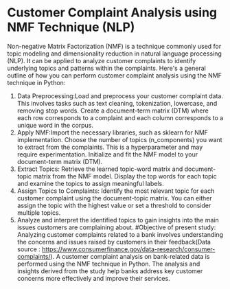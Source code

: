 # Customer Complaint Analysis using NMF Technique (NLP)
Non-negative Matrix Factorization (NMF) is a technique commonly used for topic modeling and dimensionality reduction in natural language processing (NLP). It can be applied to analyze customer complaints to identify underlying topics and patterns within the complaints. Here's a general outline of how you can perform customer complaint analysis using the NMF technique in Python:
1. Data Preprocessing:Load and preprocess your customer complaint data. This involves tasks such as text cleaning, tokenization, lowercase, and removing stop words.
Create a document-term matrix (DTM) where each row corresponds to a complaint and each column corresponds to a unique word in the corpus.
2. Apply NMF:Import the necessary libraries, such as sklearn for NMF implementation. Choose the number of topics (n_components) you want to extract from the complaints. This is a hyperparameter and may require experimentation. Initialize and fit the NMF model to your document-term matrix (DTM).
3. Extract Topics: Retrieve the learned topic-word matrix and document-topic matrix from the NMF model. Display the top words for each topic and examine the topics to assign meaningful labels.
4. Assign Topics to Complaints:
Identify the most relevant topic for each customer complaint using the document-topic matrix.
You can either assign the topic with the highest value or set a threshold to consider multiple topics.
5. Analyze and interpret the identified topics to gain insights into the main issues customers are complaining about.
#Objective of present study:
Analyzing customer complaints related to a bank involves understanding the concerns and issues raised by customers in their feedback(Data source : https://www.consumerfinance.gov/data-research/consumer-complaints/).
A customer complaint analysis on bank-related data is performed using the NMF technique in Python.
The analysis and insights derived from the study help banks address key customer concerns more effectively and improve their services.
